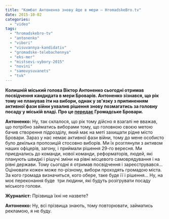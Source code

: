 ```yaml
---
title: "Комбат Антоненко знову йде в мери – HromadskeBro.tv"
date: 2015-10-02
categories: 
  - "video"
tags: 
  - "hromadskebro-tv"
  - "antonenko"
  - "vibori"
  - "visuvannya-kandidativ"
  - "gromadske-telebachennya"
  - "eks-mer"
  - "mistsevi-vybory-2015"
  - "novini"
  - "samovysuvanets"
  - "tvk"
---
```


**Колишній міський голова Віктор Антоненко сьогодні отримав посвідчення кандидата в мери Броварів. Антоненко зізнався, що рік тому не планував іти на вибори, однак у зв'язку з припиненням активної фази війни ухвалив рішення знову позмагатись за головну посаду у міській владі. Про це [передає](https://www.youtube.com/watch?v=ljs8I5i0mWM) Громадське Бровари.**

**Антоненко:** Ну, так склалося, що рік тому дійсно я взагалі не вважав, що потрібно займатись виборами тому, що головною своєю метою бачив створення підрозділу, який має на меті захищати рідне місто Бровари. Зараз у нас немає активної фази війни, тому до мене особисто було декілька пропозицій стосовно виборів. Ми їх розглянули з активом наших офіцерів, загону, і приймали рішення 29-го вересня. Ми приєднались до команди, нової команди, реформаторів, людей, які планують швидкі і рішучі зміни на рівні місцевого самоврядування і на рівні держави. Тому сьогодні я отримав посвідчення і зареєструвався... Оцінювати кожен може по-різному, вибори проходять громадою міста. За кого громада визначиться, кого обере, таке буде її і рішення... Ну, на моє переконання буде  три людини, які будуть розігрувати посаду міського голови.

**Журналіст:** Прізвища їхні не назвете?

**Антоненко:** Ну, всі прізвища знають, тому повторювати, займатись рекламою, я не буду.
